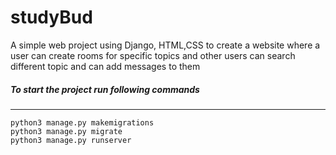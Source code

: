 # studyBud

A simple web project using Django, HTML,CSS to create a website where a user can create rooms for specific topics and other users can search different topic and can add messages to them

<h5>To start the project run following commands</h5>
<hr />
<code>python3 manage.py makemigrations</code>
<br />
<code>python3 manage.py migrate</code>
<br />
<code>python3 manage.py runserver</code>
